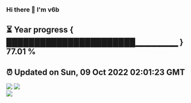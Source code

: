 ### Hi there 👋  I'm v6b  
⏳ Year progress { ███████████████████████▁▁▁▁▁▁▁ } 77.01 %
---
⏰ Updated on Sun, 09 Oct 2022 02:01:23 GMT
---
![](https://github-readme-stats.vercel.app/api?username=v6b&bg_color=30,e96443,904e95&title_color=fff&text_color=fff&layout=compact)
![](https://github-readme-stats.vercel.app/api/top-langs/?username=v6b&layout=compact&bg_color=30,e96443,904e95&title_color=fff&text_color=fff)  
![](https://gcore.jsdelivr.net/gh/v6b/v6b@main/assets/github-contribution-grid-snake.svg)

